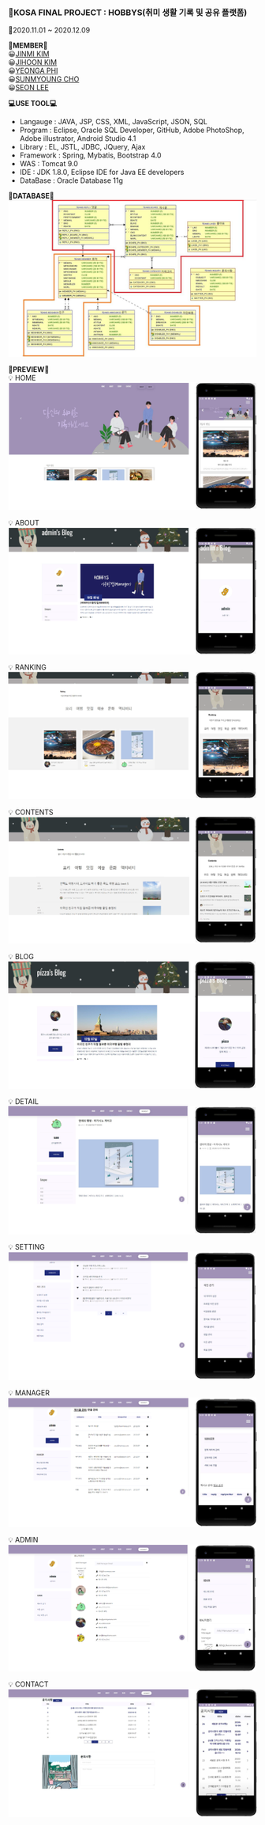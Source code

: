 ### :office:KOSA FINAL PROJECT : HOBBYS(취미 생활 기록 및 공유 플랫폼)
:calendar:2020.11.01 ~ 2020.12.09

**:bust_in_silhouette:MEMBER:bust_in_silhouette:**  
:grinning:[JINMI KIM](https://github.com/kimjinmi)  
:grinning:[JIHOON KIM](https://github.com/JIHOONKIM3949)  
:grinning:[YEONGA PHI](https://github.com/yeonga)  
:grinning:[SUNMYOUNG CHO](https://github.com/aodrhfk)  
:grinning:[SEON LEE](https://github.com/2SunE)  


**:computer:USE TOOL:computer:**  
- Langauge : JAVA, JSP, CSS, XML, JavaScript, JSON, SQL  
- Program : Eclipse, Oracle SQL Developer, GitHub, Adobe PhotoShop, Adobe illustrator, Android Studio 4.1  
- Library : EL, JSTL, JDBC, JQuery, Ajax  
- Framework : Spring, Mybatis, Bootstrap 4.0  
- WAS : Tomcat 9.0  
- IDE : JDK 1.8.0, Eclipse IDE for Java EE developers 
- DataBase : Oracle Database 11g  


**:floppy_disk:DATABASE:floppy_disk:**
![database](https://github.com/kimjinmi/TeamProject/blob/master/WebContent/resources/Doc/database.PNG)

**:mag_right:PREVIEW:mag_right:**  
:bulb: HOME
![home](https://github.com/kimjinmi/TeamProject/blob/master/WebContent/resources/Doc/home.PNG)

:bulb: ABOUT
![about](https://github.com/kimjinmi/TeamProject/blob/master/WebContent/resources/Doc/about.PNG)

:bulb: RANKING
![ranking](https://github.com/kimjinmi/TeamProject/blob/master/WebContent/resources/Doc/ranking.PNG)

:bulb: CONTENTS
![ranking](https://github.com/kimjinmi/TeamProject/blob/master/WebContent/resources/Doc/content.PNG)

:bulb: BLOG
![blog](https://github.com/kimjinmi/TeamProject/blob/master/WebContent/resources/Doc/blog.PNG)

:bulb: DETAIL
![detail](https://github.com/kimjinmi/TeamProject/blob/master/WebContent/resources/Doc/detail.PNG)

:bulb: SETTING
![setting](https://github.com/kimjinmi/TeamProject/blob/master/WebContent/resources/Doc/setting.PNG)

:bulb: MANAGER
![manager](https://github.com/kimjinmi/TeamProject/blob/master/WebContent/resources/Doc/manager.PNG)

:bulb: ADMIN
![admin](https://github.com/kimjinmi/TeamProject/blob/master/WebContent/resources/Doc/admin.PNG)

:bulb: CONTACT
![contact](https://github.com/kimjinmi/TeamProject/blob/master/WebContent/resources/Doc/contact.PNG)
